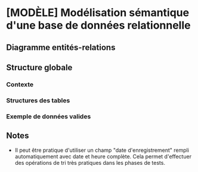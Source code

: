 # [MODÈLE] Modélisation sémantique d'une base de données relationnelle
## Diagramme entités-relations
## Structure globale
### Contexte
### Structures des tables
### Exemple de données valides

## Notes
- Il peut être pratique d'utiliser un champ "date d'enregistrement" rempli automatiquement avec date et heure complète. Cela permet d'effectuer des opérations de tri très pratiques dans les phases de tests.
